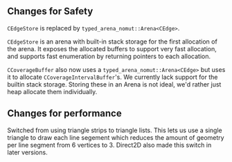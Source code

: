 Changes for Safety
------------------

`CEdgeStore` is replaced by `typed_arena_nomut::Arena<CEdge>`. 

`CEdgeStore` is an arena with built-in stack storage for the first allocation
of the arena. It exposes the allocated buffers to support very fast allocation,
and supports fast enumeration by returning pointers to each allocation.

`CCoverageBuffer` also now uses a `typed_arena_nomut::Arena<CEdge>` but uses it
to allocate `CCoverageIntervalBuffer`'s. We currently lack support for
the builtin stack storage. Storing these in an Arena is not ideal, we'd rather
just heap allocate them individually.


Changes for performance
-----------------------

Switched from using triangle strips to triangle lists. This lets
us use a single triangle to draw each line segement which reduces
the amount of geometry per line segment from 6 vertices to 3.
Direct2D also made this switch in later versions.
